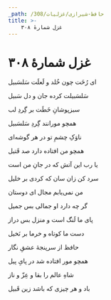 ```yaml
---
_path: /حافظ-شیرازی/غزلیات/308
title: >-
    غزل شمارهٔ ۳۰۸
---
```

# غزل شمارهٔ ۳۰۸

<div class="b" id="bn1"><div class="m1"><p>ای رُخَت چون خُلد و لَعلَت سَلسَبیل</p></div>
<div class="m2"><p>سَلسَبیلت کرده جان و دل سَبیل</p></div></div>
<div class="b" id="bn2"><div class="m1"><p>سبزپوشانِ خَطَت بر گِردِ لب</p></div>
<div class="m2"><p>همچو مورانند گِردِ سَلسَبیل</p></div></div>
<div class="b" id="bn3"><div class="m1"><p>ناوَکِ چشمِ تو در هر گوشه‌ای</p></div>
<div class="m2"><p>همچو من افتاده دارد صد قَتیل</p></div></div>
<div class="b" id="bn4"><div class="m1"><p>یا رب این آتش که در جانِ من است</p></div>
<div class="m2"><p>سرد کن زان سان که کردی بر خلیل</p></div></div>
<div class="b" id="bn5"><div class="m1"><p>من نمی‌یابم مجال ای دوستان</p></div>
<div class="m2"><p>گر چه دارد او جمالی بس جمیل</p></div></div>
<div class="b" id="bn6"><div class="m1"><p>پای ما لَنگ است و منزل بس دراز</p></div>
<div class="m2"><p>دست ما کوتاه و خرما بر نَخیل</p></div></div>
<div class="b" id="bn7"><div class="m1"><p>حافظ از سرپنجهٔ عشقِ نگار</p></div>
<div class="m2"><p>همچو مور افتاده شد در پایِ پیل</p></div></div>
<div class="b" id="bn8"><div class="m1"><p>شاهِ عالم را بقا و عِزّ و ناز</p></div>
<div class="m2"><p>باد و هر چیزی که باشد زین قَبیل</p></div></div>
